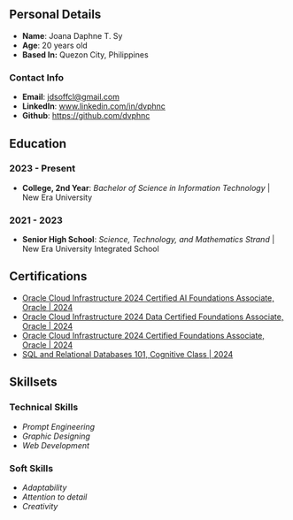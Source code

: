 ## Personal Details
- **Name**: Joana Daphne T. Sy
- **Age**: 20 years old
- **Based In:** Quezon City, Philippines

### Contact Info
- **Email**: jdsoffcl@gmail.com
- **LinkedIn**: www.linkedin.com/in/dvphnc
-  **Github**: https://github.com/dvphnc

## Education

### 2023 - Present
- **College, 2nd Year**: *Bachelor of Science in Information Technology* | New Era University
### 2021 - 2023 
- **Senior High School**: *Science, Technology, and Mathematics Strand* | New Era University Integrated School
  
## Certifications
- [Oracle Cloud Infrastructure 2024 Certified AI Foundations Associate, Oracle | 2024](https://catalog-education.oracle.com/ords/certview/sharebadge?id=C40D337A86BE52AE8C02A90C0BC838A9226F3044D11CF05F86A518AAFDF7103F)
- [Oracle Cloud Infrastructure 2024 Data Certified Foundations Associate, Oracle | 2024](https://catalog-education.oracle.com/ords/certview/sharebadge?id=D43A8C93FE30161F5AF6077AE49AB9FE612D8698DFBD1116CC92691601BF4C03)
- [Oracle Cloud Infrastructure 2024 Certified Foundations Associate, Oracle | 2024](https://catalog-education.oracle.com/ords/certview/sharebadge?id=D43A8C93FE30161F5AF6077AE49AB9FE797A13EA6EB10947B7E30B9B0DFD2DC1)
- [SQL and Relational Databases 101, Cognitive Class | 2024](https://courses.cognitiveclass.ai/certificates/fea1a489739a4b02ab4c9d266a0ade0f)

## Skillsets

### Technical Skills
- *Prompt Engineering*
- *Graphic Designing*
- *Web Development*
  
### Soft Skills
- *Adaptability*
- *Attention to detail*
- *Creativity*
